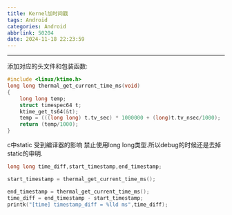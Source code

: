 ```yaml
---
title: Kernel加时间戳
tags: Android
categories: Android
abbrlink: 50204
date: 2024-11-18 22:23:59
---
```

---
添加对应的头文件和包装函数:

```cpp
#include <linux/ktime.h>
long long thermal_get_current_time_ms(void)
{
    long long temp;
    struct timespec64 t;
    ktime_get_ts64(&t);
    temp = (((long long) t.tv_sec) * 1000000 + (long)t.tv_nsec/1000);
    return (temp/1000);
}
```

c中static 受到编译器的影响 禁止使用long long类型.所以debug的时候还是去掉static的申明.
```cpp
long long time_diff,start_timestamp,end_timestamp;

start_timestamp = thermal_get_current_time_ms();

end_timestamp = thermal_get_current_time_ms();
time_diff = end_timestamp - start_timestamp;
printk("[time] timestamp_diff = %lld ms",time_diff);
```

